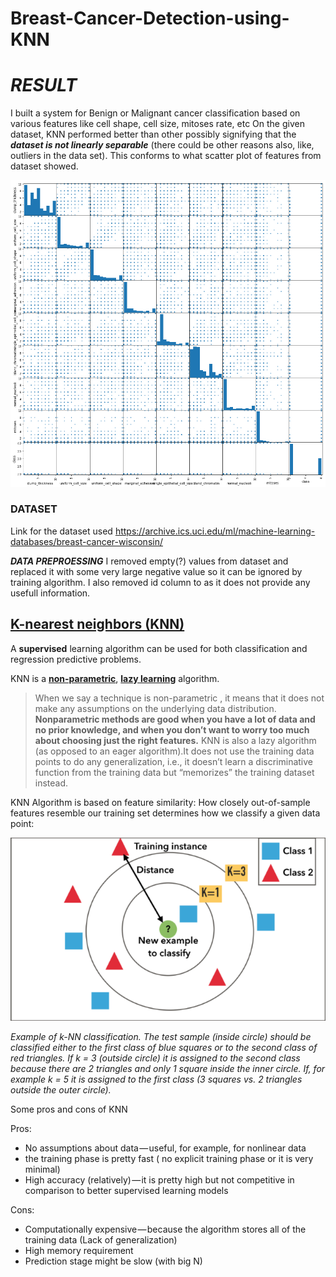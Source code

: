 # Breast-Cancer-Detection-using-KNN

# _RESULT_
I built a system for Benign or Malignant cancer classification based on various features like cell shape, cell size, mitoses rate, etc
On the given dataset, KNN performed better than other  possibly signifying that the ***dataset is not linearly separable*** (there could be other reasons also, like, outliers in the data set). This conforms to what scatter plot of features from dataset showed.

<img src="https://github.com/harshdeep1230/Breast-Cancer-Detection/blob/main/Breast-Cancer-Detection-using-KNN/images/10.png"  />

### DATASET
Link for the dataset used
https://archive.ics.uci.edu/ml/machine-learning-databases/breast-cancer-wisconsin/

**_DATA PREPROESSING_**
I removed empty(?) values from dataset and replaced it with some very large negative value so it can be ignored by training algorithm. I also removed id column to as it does not provide any usefull information.

##  [K-nearest neighbors (KNN)](https://medium.com/@adi.bronshtein/a-quick-introduction-to-k-nearest-neighbors-algorithm-62214cea29c7)
A **supervised** learning algorithm can be used for both classification and regression predictive problems.

KNN is a [**non-parametric**](https://machinelearningmastery.com/parametric-and-nonparametric-machine-learning-algorithms/), [**lazy learning**](https://sebastianraschka.com/faq/docs/lazy-knn.html) algorithm.
>When we say a technique is non-parametric , it means that it does not make any assumptions on the underlying data distribution. **Nonparametric methods are good when you have a lot of data and no prior knowledge, and when you don’t want to worry too much about choosing just the right features.**
>KNN is also a lazy algorithm (as opposed to an eager algorithm).It does not use the training data points to do any generalization, i.e., it doesn’t learn a discriminative function from the training data but “memorizes” the training dataset instead. 

KNN Algorithm is based on feature similarity: How closely out-of-sample features resemble our training set determines how we classify a given data point:

![](https://github.com/harshdeep1230/Breast-Cancer-Detection/blob/main/Breast-Cancer-Detection-using-KNN/images/1.png)

*Example of k-NN classification. The test sample (inside circle) should be classified either to the first class of blue squares or to the second class of red triangles. If k = 3 (outside circle) it is assigned to the second class because there are 2 triangles and only 1 square inside the inner circle. If, for example k = 5 it is assigned to the first class (3 squares vs. 2 triangles outside the outer circle).*

Some pros and cons of KNN
 
Pros:
- No assumptions about data — useful, for example, for nonlinear data
- the training phase is pretty fast ( no explicit training phase or it is very minimal)
- High accuracy (relatively) — it is pretty high but not competitive in comparison to better supervised learning models

Cons:
- Computationally expensive — because the algorithm stores all of the training data (Lack of generalization)
- High memory requirement
- Prediction stage might be slow (with big N)
